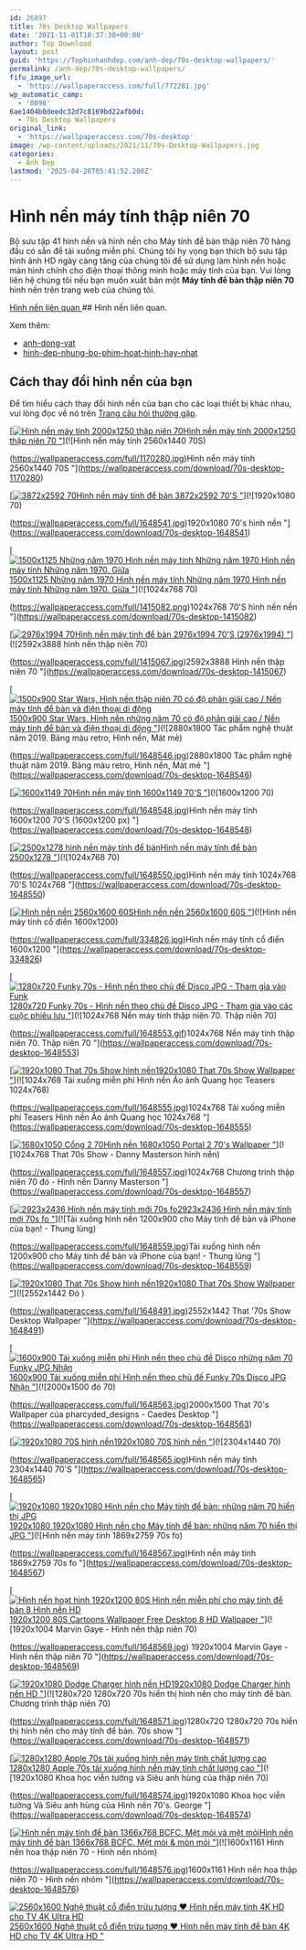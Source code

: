 ```yaml
---
id: 26897
title: 70s Desktop Wallpapers
date: '2021-11-01T18:37:30+00:00'
author: Top Download
layout: post
guid: 'https://Tophinhanhdep.com/anh-dep/70s-desktop-wallpapers/'
permalink: /anh-dep/70s-desktop-wallpapers/
fifu_image_url:
  - 'https://wallpaperaccess.com/full/772281.jpg'
wp_automatic_camp:
  - '8098'
6ae1404b0deedc32d7c8169bd22afb0d:
  - 70s Desktop Wallpapers
original_link:
  - 'https://wallpaperaccess.com/70s-desktop'
image: /wp-content/uploads/2021/11/70s-Desktop-Wallpapers.jpg
categories:
  - Ảnh Đẹp
lastmod: '2025-04-28T05:41:52.208Z'
---
```

# Hình nền máy tính thập niên 70

Bộ sưu tập 41 hình nền và hình nền cho Máy tính để bàn thập niên 70 hàng đầu có sẵn để tải xuống miễn phí. Chúng tôi hy vọng bạn thích bộ sưu tập hình ảnh HD ngày càng tăng của chúng tôi để sử dụng làm hình nền hoặc màn hình chính cho điện thoại thông minh hoặc máy tính của bạn. Vui lòng liên hệ chúng tôi nếu bạn muốn xuất bản một **Máy tính để bàn thập niên 70** hình nền trên trang web của chúng tôi.

[Hình nền liên quan ](#related) ## Hình nền liên quan.

   
 Xem thêm:

   
- [anh-dong-vat](https://tophinhanhdep.com/the-gioi-dong-vat/anh-dong-vat/)
- [hinh-dep-nhung-bo-phim-hoat-hinh-hay-nhat](https://tophinhanhdep.com/hinh-nen-dep/hinh-dep-nhung-bo-phim-hoat-hinh-hay-nhat/)

## Cách thay đổi hình nền của bạn

Để tìm hiểu cách thay đổi hình nền của bạn cho các loại thiết bị khác nhau, vui lòng đọc về nó trên [Trang câu hỏi thường gặp](https://tophinhanhdep.com/faq/).

  
[[![Hình nền máy tính 2000x1250 thập niên 70](https://wallpaperaccess.com/full/772281.jpg)Hình nền máy tính 2000x1250 thập niên 70 "](https://wallpaperaccess.com/download/70s-desktop-772281)](![Hình nền máy tính 2560x1440 70S)

(https://wallpaperaccess.com/full/1170280.jpg)Hình nền máy tính 2560x1440 70S "](https://wallpaperaccess.com/download/70s-desktop-1170280)

[[![3872x2592 70](https://wallpaperaccess.com/full/1648540.jpg)Hình nền máy tính để bàn 3872x2592 70'S "](https://wallpaperaccess.com/download/70s-desktop-1648540)](![1920x1080 70)

(https://wallpaperaccess.com/full/1648541.jpg)1920x1080 70's hình nền "](https://wallpaperaccess.com/download/70s-desktop-1648541)

[[![1500x1125 Những năm 1970 Hình nền máy tính Những năm 1970 Hình nền máy tính Những năm 1970.  Giữa](https://wallpaperaccess.com/full/1645272.jpg)1500x1125 Những năm 1970 Hình nền máy tính Những năm 1970 Hình nền máy tính Những năm 1970. Giữa "](https://wallpaperaccess.com/download/70s-desktop-1645272)](![1024x768 70)

(https://wallpaperaccess.com/full/1415082.png)1024x768 70'S hình nền nền "](https://wallpaperaccess.com/download/70s-desktop-1415082)

[[![2976x1994 70](https://wallpaperaccess.com/full/1648544.jpg)Hình nền máy tính để bàn 2976x1994 70'S (2976x1994) "](https://wallpaperaccess.com/download/70s-desktop-1648544)](![2592x3888 hình nền thập niên 70)

(https://wallpaperaccess.com/full/1415067.jpg)2592x3888 Hình nền thập niên 70 "](https://wallpaperaccess.com/download/70s-desktop-1415067)

[[![1500x900 Star Wars, Hình nền thập niên 70 có độ phân giải cao / Nền máy tính để bàn và điện thoại di động](https://wallpaperaccess.com/full/1645333.jpg)1500x900 Star Wars, Hình nền những năm 70 có độ phân giải cao / Nền máy tính để bàn và điện thoại di động "](https://wallpaperaccess.com/download/70s-desktop-1645333)](![2880x1800 Tác phẩm nghệ thuật năm 2019. Bảng màu retro, Hình nền, Mát mẻ)

(https://wallpaperaccess.com/full/1648546.jpg)2880x1800 Tác phẩm nghệ thuật năm 2019. Bảng màu retro, Hình nền, Mát mẻ "](https://wallpaperaccess.com/download/70s-desktop-1648546)

[[![1600x1149 70](https://wallpaperaccess.com/full/1648547.jpg)Hình nền máy tính 1600x1149 70'S "](https://wallpaperaccess.com/download/70s-desktop-1648547)](![1600x1200 70)

(https://wallpaperaccess.com/full/1648548.jpg)Hình nền máy tính 1600x1200 70'S (1600x1200 px) "](https://wallpaperaccess.com/download/70s-desktop-1648548)

[[![2500x1278 hình nền máy tính để bàn](https://wallpaperaccess.com/full/1648549.jpg)Hình nền máy tính để bàn 2500x1278 "](https://wallpaperaccess.com/download/70s-desktop-1648549)](![1024x768 70)

(https://wallpaperaccess.com/full/1648550.jpg)Hình nền máy tính 1024x768 70'S 1024x768 "](https://wallpaperaccess.com/download/70s-desktop-1648550)

[[![Hình nền nền 2560x1600 60S](https://wallpaperaccess.com/full/1630131.jpg)Hình nền nền 2560x1600 60S "](https://wallpaperaccess.com/download/70s-desktop-1630131)](![Hình nền máy tính cổ điển 1600x1200)

(https://wallpaperaccess.com/full/334826.jpg)Hình nền máy tính cổ điển 1600x1200 "](https://wallpaperaccess.com/download/70s-desktop-334826)

[[![1280x720 Funky 70s - Hình nền theo chủ đề Disco JPG - Tham gia vào Funk](https://wallpaperaccess.com/full/1648552.jpg)1280x720 Funky 70s - Hình nền theo chủ đề Disco JPG - Tham gia vào các cuộc phiêu lưu "](https://wallpaperaccess.com/download/70s-desktop-1648552)](![1024x768 Nền máy tính thập niên 70.  Thập niên 70)

(https://wallpaperaccess.com/full/1648553.gif)1024x768 Nền máy tính thập niên 70. Thập niên 70 "](https://wallpaperaccess.com/download/70s-desktop-1648553)

[[![1920x1080 That 70s Show hình nền](https://wallpaperaccess.com/full/1648554.jpg)1920x1080 That 70s Show Wallpaper "](https://wallpaperaccess.com/download/70s-desktop-1648554)](![1024x768 Tải xuống miễn phí Hình nền Ảo ảnh Quang học Teasers 1024x768)

(https://wallpaperaccess.com/full/1648555.jpg)1024x768 Tải xuống miễn phí Teasers Hình nền Ảo ảnh Quang học 1024x768 "](https://wallpaperaccess.com/download/70s-desktop-1648555)

[[![1680x1050 Cổng 2 70](https://wallpaperaccess.com/full/173554.png)Hình nền 1680x1050 Portal 2 70's Wallpaper "](https://wallpaperaccess.com/download/70s-desktop-173554)](![1024x768 That 70s Show - Danny Masterson hình nền)

(https://wallpaperaccess.com/full/1648557.jpg)1024x768 Chương trình thập niên 70 đó - Hình nền Danny Masterson "](https://wallpaperaccess.com/download/70s-desktop-1648557)

[[![2923x2436 Hình nền máy tính mới 70s fo](https://wallpaperaccess.com/full/1648558.jpg)2923x2436 Hình nền máy tính mới 70s fo "](https://wallpaperaccess.com/download/70s-desktop-1648558)](![Tải xuống hình nền 1200x900 cho Máy tính để bàn và iPhone của bạn!  - Thung lũng)

(https://wallpaperaccess.com/full/1648559.jpg)Tải xuống hình nền 1200x900 cho Máy tính để bàn và iPhone của bạn! - Thung lũng "](https://wallpaperaccess.com/download/70s-desktop-1648559)

[[![1920x1080 That 70s Show hình nền](https://wallpaperaccess.com/full/1648560.jpg)1920x1080 That 70s Show Wallpaper "](https://wallpaperaccess.com/download/70s-desktop-1648560)](![2552x1442 Đó )

(https://wallpaperaccess.com/full/1648491.jpg)2552x1442 That '70s Show Desktop Wallpaper "](https://wallpaperaccess.com/download/70s-desktop-1648491)

[[![1600x900 Tải xuống miễn phí Hình nền theo chủ đề Disco những năm 70 Funky JPG Nhận](https://wallpaperaccess.com/full/1648562.jpg)1600x900 Tải xuống miễn phí Hình nền theo chủ đề Funky 70s Disco JPG Nhận "](https://wallpaperaccess.com/download/70s-desktop-1648562)](![2000x1500 đó 70)

(https://wallpaperaccess.com/full/1648563.jpg)2000x1500 That 70's Wallpaper của pharcyded\_designs - Caedes Desktop "](https://wallpaperaccess.com/download/70s-desktop-1648563)

[[![1920x1080 70S hình nền](https://wallpaperaccess.com/full/1648564.png)1920x1080 70S hình nền "](https://wallpaperaccess.com/download/70s-desktop-1648564)](![2304x1440 70)

(https://wallpaperaccess.com/full/1648565.jpg)Hình nền máy tính 2304x1440 70'S "](https://wallpaperaccess.com/download/70s-desktop-1648565)

[[![1920x1080 1920x1080 Hình nền cho Máy tính để bàn: những năm 70 hiển thị JPG](https://wallpaperaccess.com/full/1648501.jpg)1920x1080 1920x1080 Hình nền cho Máy tính để bàn: những năm 70 hiển thị JPG "](https://wallpaperaccess.com/download/70s-desktop-1648501)](![Hình nền máy tính 1869x2759 70s fo)

(https://wallpaperaccess.com/full/1648567.jpg)Hình nền máy tính 1869x2759 70s fo "](https://wallpaperaccess.com/download/70s-desktop-1648567)

[[![Hình nền hoạt hình 1920x1200 80S Hình nền miễn phí cho máy tính để bàn 8 Hình nền HD](https://wallpaperaccess.com/full/513888.jpg)1920x1200 80S Cartoons Wallpaper Free Desktop 8 HD Wallpaper "](https://wallpaperaccess.com/download/70s-desktop-513888)](![1920x1004 Marvin Gaye - Hình nền thập niên 70)

(https://wallpaperaccess.com/full/1648569.jpg) 1920x1004 Marvin Gaye - Hình nền thập niên 70 "](https://wallpaperaccess.com/download/70s-desktop-1648569)

[[![1920x1080 Dodge Charger hình nền HD](https://wallpaperaccess.com/full/1648570.jpg)1920x1080 Dodge Charger hình nền HD "](https://wallpaperaccess.com/download/70s-desktop-1648570)](![1280x720 1280x720 70s hiển thị hình nền cho máy tính để bàn.  Chương trình thập niên 70)

(https://wallpaperaccess.com/full/1648571.jpg)1280x720 1280x720 70s hiển thị hình nền cho máy tính để bàn. 70s show "](https://wallpaperaccess.com/download/70s-desktop-1648571)

[[![1280x1280 Apple 70s tải xuống hình nền máy tính chất lượng cao](https://wallpaperaccess.com/full/1648572.jpg)1280x1280 Apple 70s tải xuống hình nền máy tính chất lượng cao "](https://wallpaperaccess.com/download/70s-desktop-1648572)](![1920x1080 Khoa học viễn tưởng và Siêu anh hùng của thập niên 70)

(https://wallpaperaccess.com/full/1648574.jpg)1920x1080 Khoa học viễn tưởng Và Siêu anh hùng của Hình nền 70's. George "](https://wallpaperaccess.com/download/70s-desktop-1648574)

[[![Hình nền máy tính để bàn 1366x768 BCFC.  Mệt mỏi và mệt mỏi](https://wallpaperaccess.com/full/1305553.jpg)Hình nền máy tính để bàn 1366x768 BCFC. Mệt mỏi &amp; mòn mỏi "](https://wallpaperaccess.com/download/70s-desktop-1305553)](![1600x1161 Hình nền hoa thập niên 70 - Hình nền nhóm)

(https://wallpaperaccess.com/full/1648576.jpg)1600x1161 Hình nền hoa thập niên 70 - Hình nền nhóm "](https://wallpaperaccess.com/download/70s-desktop-1648576)

[![2560x1600 Nghệ thuật cổ điển trừu tượng ❤ Hình nền máy tính 4K HD cho TV 4K Ultra HD](https://wallpaperaccess.com/full/42369.jpg)2560x1600 Nghệ thuật cổ điển trừu tượng ❤ Hình nền máy tính để bàn 4K HD cho TV 4K Ultra HD "](https://wallpaperaccess.com/download/70s-desktop-42369)
